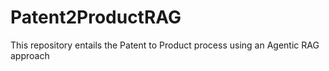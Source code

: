 # Patent2ProductRAG
This repository entails the Patent to Product process using an Agentic RAG approach
